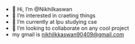 - 👋 Hi, I’m @Nikhilkaswan
- 👀 I’m interested in craeting things
- 🌱 I’m currently at lpu studying cse
- 💞️ I’m looking to collaborate on any cool project
- my gmail is nikhilkkaswan90409@gmail.com

<!---
Nikhilkaswann/Nikhilkaswann is a ✨ special ✨ repository because its `README.md` (this file) appears on your GitHub profile.
You can click the Preview link to take a look at your changes.
--->
